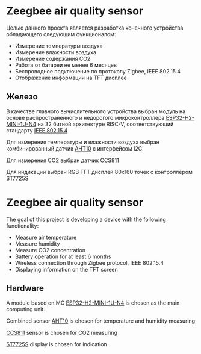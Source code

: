 # Zeegbee air quality sensor
Целью данного проекта является разработка конечного устройства обладающего следующим функционалом:
* Измерение температуры воздуха
* Измерение влажности воздуха
* Измерение содержания CO2
* Работа от батареи не менее 6 месяцев
* Беспроводное подключение по протоколу Zigbee, IEEE 802.15.4
* Отображение информации на TFT дисплее
## Железо
В качестве главного вычислительного устройства выбран модуль на основе распространенного и недорогого микроконтроллера [ESP32-H2-MINI-1U-N4](docs/esp32-h2_datasheet_en.pdf) на 32 битной архитектуре RISC-V, соответствующий стандарту [IEEE 802.15.4](docs/802.15.4-2003.pdf)

Для измерения температуры и влажности воздуха выбран комбинированный датчик [AHT10](docs/AHT10_en.pdf) с интерфейсом I2C.

Для измерения CO2 выбран датчик [CCS811](docs/CCS811_Datasheet.pdf)

Для индикации выбран RGB TFT дисплей 80x160 точек с контроллером [ST7725S](docs/ST7735S_V1.1.pdf)

# Zeegbee air quality sensor
The goal of this project is developing a device with the following functionality:  
* Measure air temperature
* Measure humidity
* Measure CO2 concentration
* Battery operation for at least 6 months
* Wireless connection through Zigbee protocol, IEEE 802.15.4
* Displaying information on the TFT screen
## Hardware
A module based on MC [ESP32-H2-MINI-1U-N4](docs/esp32-h2_datasheet_en.pdf) is chosen as the main computing unit.

Combined sensor [AHT10](docs/AHT10_en.pdf) is chosen for temperature and humidity measuring 

[CCS811](docs/CCS811_Datasheet.pdf) sensor is chosen for CO2 measuring

[ST7725S](docs/ST7735S_V1.1.pdf) display is chosen for indication